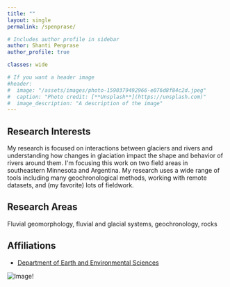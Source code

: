 ```yaml
---
title: ""
layout: single
permalink: /spenprase/

# Includes author profile in sidebar
author: Shanti Penprase
author_profile: true

classes: wide

# If you want a header image
#header:
#  image: "/assets/images/photo-1590379492966-e076d8f84c2d.jpeg"
#  caption: "Photo credit: [**Unsplash**](https://unsplash.com)"
#  image_description: "A description of the image"
---
```


## Research Interests

My research is focused on interactions between glaciers and rivers and understanding how changes in glaciation impact the shape and behavior of rivers around them. I'm focusing this work on two field areas in southeastern Minnesota and Argentina. My research uses a wide range of tools including many geochronological methods, working with remote datasets, and (my favorite) lots of fieldwork.

## Research Areas
Fluvial geomorphology, fluvial and glacial systems, geochronology, rocks

## Affiliations

* [Department of Earth and Environmental Sciences](https://www.esci.umn.edu/)


![Image!](/assets/images/personal-pages/Shanti_Upsala.jpg)

